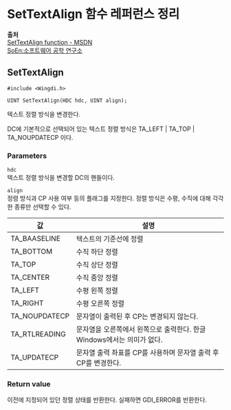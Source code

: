# SetTextAlign 함수 레퍼런스 정리
  
**출처**  
<a href = "https://docs.microsoft.com/en-us/windows/win32/api/wingdi/nf-wingdi-settextalign" target = "_blank">SetTextAlign function - MSDN</a>  
<a href = "http://www.soen.kr/" target = "_blank">SoEn:소프트웨어 공학 연구소</a>  
  
## SetTextAlign
  
    #include <Wingdi.h>

    UINT SetTextAlign(HDC hdc, UINT align);
  
텍스트 정렬 방식을 변경한다.  
  
DC에 기본적으로 선택되어 있는 텍스트 정렬 방식은 TA_LEFT | TA_TOP | TA_NOUPDATECP 이다.  
  
### Parameters
  
`hdc`  
텍스트 정렬 방식을 변경할 DC의 핸들이다.  
  
`align`  
정령 방식과 CP 사용 여부 등의 플래그를 지정한다. 정렬 방식은 수평, 수직에 대해 각각 한 종류만 선택할 수 있다.  
  
값 | 설명
---|------
TA_BAASELINE | 텍스트의 기준선에 정렬
TA_BOTTOM | 수직 하단 정렬
TA_TOP | 수직 상단 정렬
TA_CENTER | 수직 중앙 정렬
TA_LEFT | 수평 왼쪽 정렬
TA_RIGHT | 수평 오른쪽 정렬
TA_NOUPDATECP | 문자열이 출력된 후 CP는 변경되지 않는다.
TA_RTLREADING | 문자열을 오른쪽에서 왼쪽으로 출력한다. 한글 Windows에서는 의미가 없다.
TA_UPDATECP | 문자열 출력 좌표를 CP를 사용하며 문자열 출력 후 CP를 변경한다.
  
### Return value
  
이전에 지정되어 있던 정렬 상태를 반환한다. 실패하면 GDI_ERROR를 반환한다.